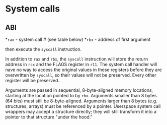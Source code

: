 # System calls

## ABI

*`rax` - system call # (see table below)
*`rbx` - address of first argument

then execute the `syscall` instruction.

In addition to `rax` and `rbx`, the `syscall` instruction will store the return
address in `rcx` and the FLAGS register in `r11`.  The system call handler will
nave no way to access the original values in these registers before they are
overwritten by `syscall`, so their values will not be preserved.  Every other
register will be preserved.

Arguments are passed in sequential, 8-byte-aligned memory locations, starting at
the location pointed to by `rbx`.  Arguments smaller than 8 bytes (64 bits) must
still be 8-byte-aligned.  Arguments larger than 8 bytes (e.g. structures,
arrays) must be referenced by a pointer.  Userspace system call wrappers may
accept a structure directly; they will still transform it into a pointer to that
structure "under the hood."